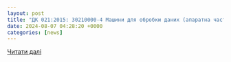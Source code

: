 ```yaml
---
layout: post
title: "ДК 021:2015: 30210000-4 Машини для обробки даних (апаратна частина) (планшетні комп’ютери (30213200-7)) UA-2024-08-06-009643-a: 180 000.00 грн - Державні закупівлі Прозоро."
date: 2024-08-07 04:28:20 +0000
categories: [news]
---
```


[Читати далі](https://zakupki.com.ua/tender/24715502)
